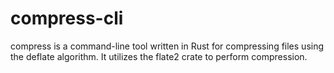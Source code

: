 # compress-cli
compress is a command-line tool written in Rust for compressing files using the deflate algorithm. It utilizes the flate2 crate to perform compression.